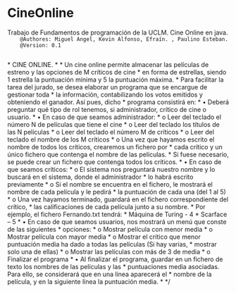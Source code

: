# CineOnline
<p>
    Trabajo de Fundamentos de programación de la UCLM. Cine Online en java.
    <code>
    @Authores: Miguel Angel, Kevin Alfonso, Efraín. , Paulino Esteban.
    @Version: 0.1
    </code>
</p>

<p>
 * CINE ONLINE.
 * 
 * Un cine online permite almacenar las películas de estreno y las opciones de M críticos de cine
 * en forma de estrellas, siendo 1 estrella la puntuación mínima y 5 la puntuación máxima. 
 * Para facilitar la tarea del jurado, se desea elaborar un programa que se encargue de gestionar toda
 * la información, contabilizando los votos emitidos y obteniendo el ganador. Así pues, dicho
 * programa consistirá en:
 *  • Deberá preguntar qué tipo de rol tenemos, si administrador, crítico de cine o usuario.
 *  • En caso de que seamos administrador:
 *      o Leer del teclado el número N de películas que tiene el cine
 *      o Leer del teclado los títulos de las N películas
 *      o Leer del teclado el número M de críticos
 *      o Leer del teclado el nombre de los M críticos
 *      o Una vez que hayamos escrito el nombre de todos los críticos, crearemos un fichero por 
 *        cada crítico y un único fichero que contenga el nombre de las películas. 
 *        Si fuese necesario, se puede crear un fichero que contenga todos los críticos.
 *  • En caso de que seamos críticos:
 *      o El sistema nos preguntará nuestro nombre y lo buscará en el sistema, donde el administrador 
 *        lo habrá escrito previamente
 *      o Si el nombre se encuentra en el fichero, le mostrará el nombre de cada película y le pedirá 
 *        la puntuación de cada una (del 1 al 5)    
 *      o Una vez hayamos terminado, guardará en el fichero correspondiente del crítico, 
 *        las calificaciones de cada película junto a su nombre. 
 *              Por ejemplo, el fichero Fernando.txt tendrá:
 *                      Máquina de Turing - 4
 *                      Scarface – 5
 *  • En caso de que seamos usuarios, nos mostrará un menú que conste de las siguientes
 *  opciones:
 *      o Mostrar película con menor media
 *      o Mostrar película con mayor media
 *      o Mostrar el crítico que menor puntuación media ha dado a todas las películas (Si hay varias, 
 *        mostrar solo una de ellas)
 *      o Mostrar las películas con más de 3 de media
 *      o Finalizar el programa
 *  • Al finalizar el programa, guardar en un fichero de texto los nombres de las películas y las
 * puntuaciones media asociadas. Para ello, se considerará que en una línea aparecerá el
 * nombre de la película, y en la siguiente línea la puntuación media.
 * 
 */
</p>